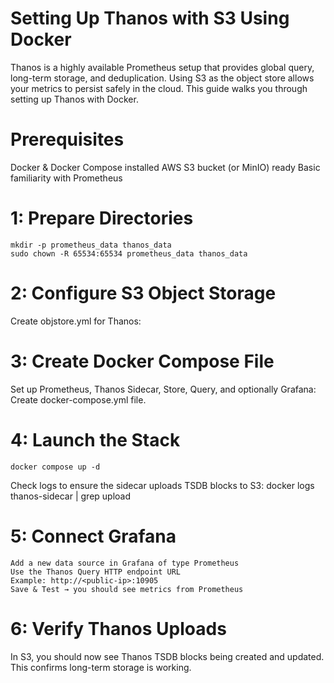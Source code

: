 # Setting Up Thanos with S3 Using Docker 

Thanos is a highly available Prometheus setup that provides global query, long-term storage, and deduplication. Using S3 as the object store allows your metrics to persist safely in the cloud. This guide walks you through setting up Thanos with Docker.

# Prerequisites 
Docker & Docker Compose installed
AWS S3 bucket (or MinIO) ready
Basic familiarity with Prometheus

# 1: Prepare Directories 
    mkdir -p prometheus_data thanos_data
    sudo chown -R 65534:65534 prometheus_data thanos_data

# 2: Configure S3 Object Storage 
Create objstore.yml for Thanos:

# 3: Create Docker Compose File 
Set up Prometheus, Thanos Sidecar, Store, Query, and optionally Grafana:
Create docker-compose.yml file.

# 4: Launch the Stack
    docker compose up -d

Check logs to ensure the sidecar uploads TSDB blocks to S3:
    docker logs thanos-sidecar | grep upload

# 5: Connect Grafana
    Add a new data source in Grafana of type Prometheus
    Use the Thanos Query HTTP endpoint URL
    Example: http://<public-ip>:10905
    Save & Test → you should see metrics from Prometheus

# 6: Verify Thanos Uploads 

In S3, you should now see Thanos TSDB blocks being created and updated. This confirms long-term storage is working.